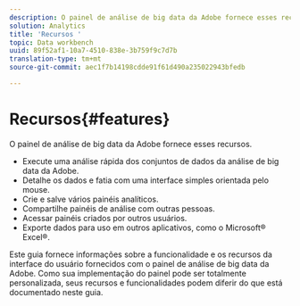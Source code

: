 ```yaml
---
description: O painel de análise de big data da Adobe fornece esses recursos.
solution: Analytics
title: 'Recursos '
topic: Data workbench
uuid: 89f52af1-10a7-4510-838e-3b759f9c7d7b
translation-type: tm+mt
source-git-commit: aec1f7b14198cdde91f61d490a235022943bfedb

---
```



# Recursos{#features}

O painel de análise de big data da Adobe fornece esses recursos.

* Execute uma análise rápida dos conjuntos de dados da análise de big data da Adobe.
* Detalhe os dados e fatia com uma interface simples orientada pelo mouse.
* Crie e salve vários painéis analíticos.
* Compartilhe painéis de análise com outras pessoas.
* Acessar painéis criados por outros usuários.
* Exporte dados para uso em outros aplicativos, como o Microsoft® Excel®.

Este guia fornece informações sobre a funcionalidade e os recursos da interface do usuário fornecidos com o painel de análise de big data da Adobe. Como sua implementação do painel pode ser totalmente personalizada, seus recursos e funcionalidades podem diferir do que está documentado neste guia.
